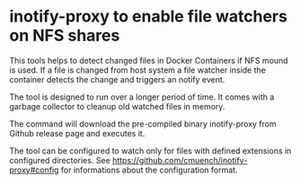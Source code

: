 # inotify-proxy to enable file watchers on NFS shares

This tools helps to detect changed files in Docker Containers if NFS mound is used.
If a file is changed from host system a file watcher inside the container detects the change and triggers an notify event.

The tool is designed to run over a longer period of time. It comes with a garbage collector to cleanup old watched files in memory.

The command will download the pre-compiled binary inotify-proxy from Github release page and executes it.

The tool can be configured to watch only for files with defined extensions in configured directories.
See https://github.com/cmuench/inotify-proxy#config for informations about the configuration format.
